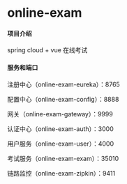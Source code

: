 # online-exam

#### 项目介绍

spring cloud + vue 在线考试

#### 服务和端口

注册中心（online-exam-eureka）：8765

配置中心（online-exam-config）：8888

网关（online-exam-gateway）：9999

认证中心（online-exam-auth）：3000

用户服务（online-exam-user）：4000

考试服务（online-exam-exam）：35010

链路监控（online-exam-zipkin）：9411
